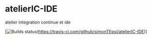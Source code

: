# atelierIC-IDE
atelier integration continue et ide

[![Builds status](https://travis-ci.com/simonTEpsi/atelierIC-IDE.svg?branch=master)(https://travis-ci.com/github/simonTEpsi/atelierIC-IDE)]